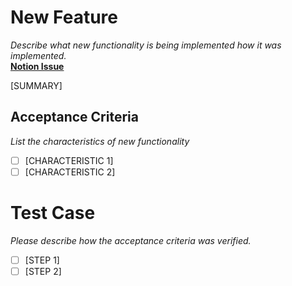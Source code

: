 # New Feature
*Describe what new functionality is being implemented 
how it was implemented.* <br>
**[Notion Issue]()** <br>


[SUMMARY]

## Acceptance Criteria
*List the characteristics of new functionality*

- [ ] [CHARACTERISTIC 1]
- [ ] [CHARACTERISTIC 2]

# Test Case
*Please describe how the acceptance criteria was verified.*
- [ ] [STEP 1]
- [ ] [STEP 2]
